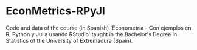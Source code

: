 # EconMetrics-RPyJl
Code and data of the course (in Spanish) 'Econometría - Con ejemplos en R, Python y Julia usando RStudio' taught in the Bachelor's Degree in Statistics of the University of Extremadura (Spain).
